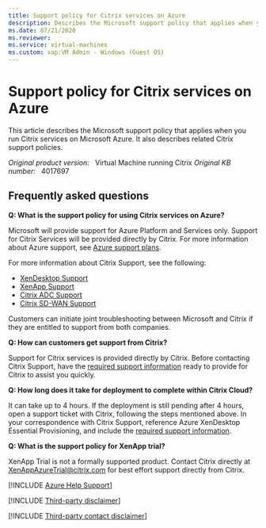 ```yaml
---
title: Support policy for Citrix services on Azure
description: Describes the Microsoft support policy that applies when you run Citrix services on Microsoft Azure. Also describes related Citrix support policies.
ms.date: 07/21/2020
ms.reviewer: 
ms.service: virtual-machines
ms.custom: sap:VM Admin - Windows (Guest OS)
---
```

# Support policy for Citrix services on Azure

This article describes the Microsoft support policy that applies when you run Citrix services on Microsoft Azure. It also describes related Citrix support policies.

_Original product version:_ &nbsp; Virtual Machine running Citrix
_Original KB number:_ &nbsp; 4017697

## Frequently asked questions

**Q: What is the support policy for using Citrix services on Azure?**

Microsoft will provide support for Azure Platform and Services only. Support for Citrix Services will be provided directly by Citrix. For more information about Azure support, see [Azure support plans](https://azure.microsoft.com/support/plans/).

For more information about Citrix Support, see the following:

- [XenDesktop Support](https://www.citrix.com/products/additional-products)
- [XenApp Support](https://www.citrix.com/products/additional-products)
- [Citrix ADC Support](https://support.citrix.com/plp/products/citrix_adc/tabs/popular-solutions)
- [Citrix SD-WAN Support](https://support.citrix.com/plp/products/citrix_sd_wan/tabs/popular-solutions)

Customers can initiate joint troubleshooting between Microsoft and Citrix if they are entitled to support from both companies.

**Q: How can customers get support from Citrix?**

Support for Citrix services is provided directly by Citrix. Before contacting Citrix Support, have the [required support information](https://support.citrix.com/article/CTX221287) ready to provide for Citrix to assist you quickly.

**Q: How long does it take for deployment to complete within Citrix Cloud?**

It can take up to 4 hours. If the deployment is still pending after 4 hours, open a support ticket with Citrix, following the steps mentioned above. In your correspondence with Citrix Support, reference Azure XenDesktop Essential Provisioning, and include the [required support information](https://support.citrix.com/article/CTX221287).

**Q: What is the support policy for XenApp trial?**

XenApp Trial is not a formally supported product. Contact Citrix directly at [XenAppAzureTrial@citrix.com](mailto:XenAppAzureTrial@citrix.com) for best effort support directly from Citrix.

[!INCLUDE [Azure Help Support](../../../includes/azure-help-support.md)]

[!INCLUDE [Third-party disclaimer](../../../includes/third-party-disclaimer.md)]

[!INCLUDE [Third-party contact disclaimer](../../../includes/third-party-contact-disclaimer.md)]
